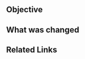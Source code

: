 ## Objective

<!-- Describe the background and target of this PR -->

## What was changed

<!-- Explain in detail what was changed in this PR -->

## Related Links

<!-- Add related links -->
